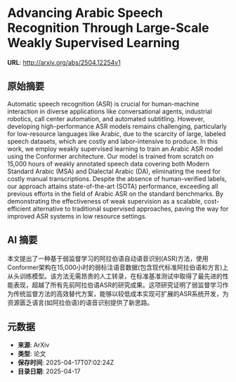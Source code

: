 # Advancing Arabic Speech Recognition Through Large-Scale Weakly Supervised Learning

**URL**: http://arxiv.org/abs/2504.12254v1

## 原始摘要

Automatic speech recognition (ASR) is crucial for human-machine interaction
in diverse applications like conversational agents, industrial robotics, call
center automation, and automated subtitling. However, developing
high-performance ASR models remains challenging, particularly for low-resource
languages like Arabic, due to the scarcity of large, labeled speech datasets,
which are costly and labor-intensive to produce. In this work, we employ weakly
supervised learning to train an Arabic ASR model using the Conformer
architecture. Our model is trained from scratch on 15,000 hours of weakly
annotated speech data covering both Modern Standard Arabic (MSA) and Dialectal
Arabic (DA), eliminating the need for costly manual transcriptions. Despite the
absence of human-verified labels, our approach attains state-of-the-art (SOTA)
performance, exceeding all previous efforts in the field of Arabic ASR on the
standard benchmarks. By demonstrating the effectiveness of weak supervision as
a scalable, cost-efficient alternative to traditional supervised approaches,
paving the way for improved ASR systems in low resource settings.


## AI 摘要

本文提出了一种基于弱监督学习的阿拉伯语自动语音识别(ASR)方法，使用Conformer架构在15,000小时的弱标注语音数据(包含现代标准阿拉伯语和方言)上从头训练模型。该方法无需昂贵的人工转录，在标准基准测试中取得了最先进的性能表现，超越了所有先前阿拉伯语ASR的研究成果。这项研究证明了弱监督学习作为传统监督方法的高效替代方案，能够以较低成本实现可扩展的ASR系统开发，为资源匮乏语言(如阿拉伯语)的语音识别提供了新思路。

## 元数据

- **来源**: ArXiv
- **类型**: 论文
- **保存时间**: 2025-04-17T07:02:24Z
- **目录日期**: 2025-04-17

